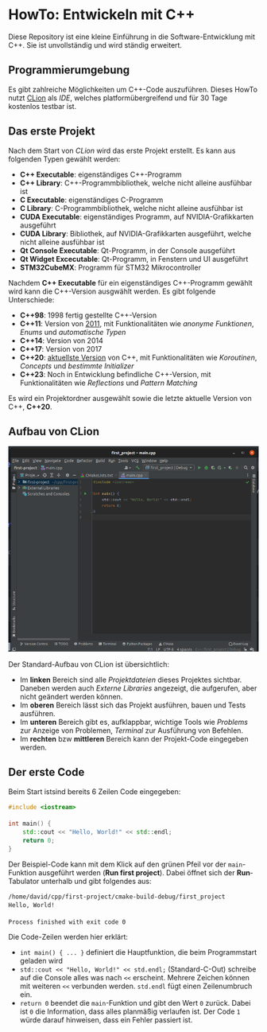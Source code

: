 # HowTo: Entwickeln mit C++

Diese Repository ist eine kleine Einführung in die Software-Entwicklung mit C++. Sie ist unvollständig und wird ständig erweitert.

## Programmierumgebung

Es gibt zahlreiche Möglichkeiten um C++-Code auszuführen. Dieses HowTo nutzt [CLion](https://www.jetbrains.com/de-de/clion/) als *IDE*, welches platformübergreifend und für 30 Tage kostenlos testbar ist.

## Das erste Projekt

Nach dem Start von *CLion* wird das erste Projekt erstellt. Es kann aus folgenden Typen gewählt werden:
- **C++ Executable**: eigenständiges C++-Programm
- **C++ Library**: C++-Programmbibliothek, welche nicht alleine ausfühbar ist
- **C Executable**: eigenständiges C-Programm
- **C Library**: C-Programmbibliothek, welche nicht alleine ausfühbar ist
- **CUDA Executable**: eigenständiges Programm, auf NVIDIA-Grafikkarten ausgeführt
- **CUDA Library**: Bibliothek, auf NVIDIA-Grafikkarten ausgeführt, welche nicht alleine ausfühbar ist
- **Qt Console Executable**: Qt-Programm, in der Console ausgeführt
- **Qt Widget Excecutable**: Qt-Programm, in Fenstern und UI ausgeführt
- **STM32CubeMX**: Programm für STM32 Mikrocontroller

Nachdem **C++ Executable** für ein eigenständiges C++-Programm gewählt wird kann die C++-Version ausgwählt werden. Es gibt folgende Unterschiede:
- **C++98**: 1998 fertig gestellte C++-Version
- **C++11**: Version von [2011](https://de.wikipedia.org/wiki/C%2B%2B#C++11), mit Funktionalitäten wie *anonyme Funktionen*, *Enums* und *automatische Typen*
- **C++14**: Version von 2014
- **C++17**: Version von 2017
- **C++20**: [aktuellste Version](https://de.wikipedia.org/wiki/C%2B%2B#C++20) von C++, mit Funktionalitäten wie *Koroutinen*, *Concepts* und *bestimmte Initializer*
- **C++23**: Noch in Entwicklung befindliche C++-Version, mit Funktionalitäten wie *Reflections* und *Pattern Matching*

Es wird ein Projektordner ausgewählt sowie die letzte aktuelle Version von C++, **C++20**.

## Aufbau von CLion

![Leeres neues Projekt](https://raw.githubusercontent.com/panvid/howto-develop-with-cpp/main/img/new-project.png)

Der Standard-Aufbau von CLion ist übersichtlich:
- Im **linken** Bereich sind alle *Projektdateien* dieses Projektes sichtbar. Daneben werden auch *Externe Libraries* angezeigt, die aufgerufen, aber nicht geändert werden können.
- Im **oberen** Bereich lässt sich das Projekt ausführen, bauen und Tests ausführen.
- Im **unteren** Bereich gibt es, aufklappbar, wichtige Tools wie *Problems* zur Anzeige von Problemen, *Terminal* zur Ausführung von Befehlen.
- Im **rechten** bzw **mittleren** Bereich kann der Projekt-Code eingegeben werden.

## Der erste Code

Beim Start istsind bereits 6 Zeilen Code eingegeben:

```cpp
#include <iostream>

int main() {
    std::cout << "Hello, World!" << std::endl;
    return 0;
}
```

Der Beispiel-Code kann mit dem Klick auf den grünen Pfeil vor der `main`-Funktion ausgeführt werden (**Run first project**). Dabei öffnet sich der **Run**-Tabulator unterhalb und gibt folgendes aus:
```sh
/home/david/cpp/first-project/cmake-build-debug/first_project
Hello, World!

Process finished with exit code 0
```

Die Code-Zeilen werden hier erklärt:
- `int main() { ... }` definiert die Hauptfunktion, die beim Programmstart geladen wird
- `std::cout << "Hello, World!" << std.endl;` (Standard-C-Out) schreibe auf die Console alles was nach `<<` erscheint. Mehrere Zeichen können mit weiteren `<<` verbunden werden. `std.endl` fügt einen Zeilenumbruch ein.
- `return 0` beendet die `main`-Funktion und gibt den Wert `0` zurück. Dabei ist `0` die Information, dass alles planmäßig verlaufen ist. Der Code `1` würde darauf hinweisen, dass ein Fehler passiert ist.
